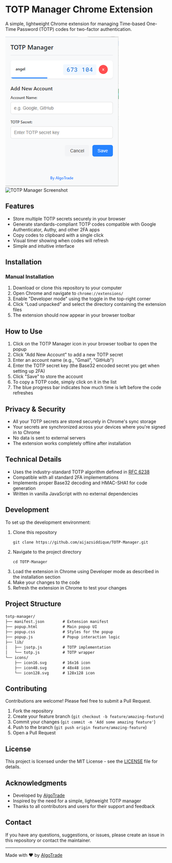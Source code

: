# TOTP Manager Chrome Extension

A simple, lightweight Chrome extension for managing Time-based One-Time Password (TOTP) codes for two-factor authentication.

![TOTP Manager Screenshot](screenshots/screenshot2.png)
![TOTP Manager Screenshot](screenshots/screenshot1.png)

## Features

- Store multiple TOTP secrets securely in your browser
- Generate standards-compliant TOTP codes compatible with Google Authenticator, Authy, and other 2FA apps
- Copy codes to clipboard with a single click
- Visual timer showing when codes will refresh
- Simple and intuitive interface

## Installation

### Manual Installation

1. Download or clone this repository to your computer
2. Open Chrome and navigate to `chrome://extensions/`
3. Enable "Developer mode" using the toggle in the top-right corner
4. Click "Load unpacked" and select the directory containing the extension files
5. The extension should now appear in your browser toolbar

## How to Use

1. Click on the TOTP Manager icon in your browser toolbar to open the popup
2. Click "Add New Account" to add a new TOTP secret
3. Enter an account name (e.g., "Gmail", "GitHub")
4. Enter the TOTP secret key (the Base32 encoded secret you get when setting up 2FA)
5. Click "Save" to store the account
6. To copy a TOTP code, simply click on it in the list
7. The blue progress bar indicates how much time is left before the code refreshes

## Privacy & Security

- All your TOTP secrets are stored securely in Chrome's sync storage
- Your secrets are synchronized across your devices where you're signed in to Chrome
- No data is sent to external servers
- The extension works completely offline after installation

## Technical Details

- Uses the industry-standard TOTP algorithm defined in [RFC 6238](https://tools.ietf.org/html/rfc6238)
- Compatible with all standard 2FA implementations
- Implements proper Base32 decoding and HMAC-SHA1 for code generation
- Written in vanilla JavaScript with no external dependencies

## Development

To set up the development environment:

1. Clone this repository
   ```
   git clone https://github.com/aijazsiddique/TOTP-Manager.git
   ```
2. Navigate to the project directory
   ```
   cd TOTP-Manager
   ```
3. Load the extension in Chrome using Developer mode as described in the installation section
4. Make your changes to the code
5. Refresh the extension in Chrome to test your changes

## Project Structure

```
totp-manager/
├── manifest.json        # Extension manifest
├── popup.html           # Main popup UI
├── popup.css            # Styles for the popup
├── popup.js             # Popup interaction logic
├── lib/
│   ├── jsotp.js         # TOTP implementation
│   └── totp.js          # TOTP wrapper
└── icons/
    ├── icon16.svg       # 16x16 icon
    ├── icon48.svg       # 48x48 icon
    └── icon128.svg      # 128x128 icon
```

## Contributing

Contributions are welcome! Please feel free to submit a Pull Request.

1. Fork the repository
2. Create your feature branch (`git checkout -b feature/amazing-feature`)
3. Commit your changes (`git commit -m 'Add some amazing feature'`)
4. Push to the branch (`git push origin feature/amazing-feature`)
5. Open a Pull Request

## License

This project is licensed under the MIT License - see the [LICENSE](LICENSE) file for details.

## Acknowledgments

- Developed by [AlgoTrade](https://github.com/aijazsiddique/AlgoTrade)
- Inspired by the need for a simple, lightweight TOTP manager
- Thanks to all contributors and users for their support and feedback

## Contact

If you have any questions, suggestions, or issues, please create an issue in this repository or contact the maintainer.

---

Made with ❤️ by [AlgoTrade](https://github.com/aijazsiddique/AlgoTrade)
